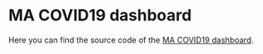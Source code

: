 # MA COVID19 dashboard

Here you can find the source code of the [MA COVID19 dashboard](https://ejfresch.shinyapps.io/MA_COVID19_dashboard/). 